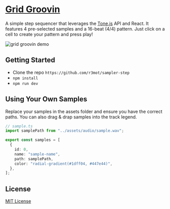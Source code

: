 # [Grid Groovin](https://www.gridgroovin.com)

A simple step sequencer that leverages the [Tone.js](https://tonejs.github.io) API and React. It features 4 pre-selected samples and a 16-beat (4/4) pattern. Just click on a cell to create your pattern and press play!

![grid groovin demo](https://user-images.githubusercontent.com/88360543/226132825-2661fe64-b8ae-43b3-af2b-a8520cd50a87.gif)

 ## Getting Started
 - Clone the repo ```https://github.com/r3mot/sampler-step```
 - ```npm install```
 - ```npm run dev```


## Using Your Own Samples
Replace your samples in the assets folder and ensure you have the correct paths.
You can also drag & drap samples into the track legend.

```typescript
// sample.ts
import samplePath from "../assets/audio/sample.wav";

export const samples = [
  {
    id: 0,
    name: "sample-name",
    path: samplePath,
    color: "radial-gradient(#1dff04, #447e44)", 
  },
];

```

## License

[MIT License](https://choosealicense.com/licenses/mit/)
